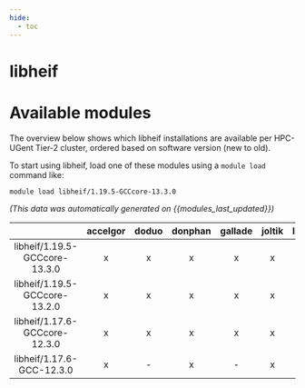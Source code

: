 ```yaml
---
hide:
  - toc
---
```


libheif
=======

# Available modules


The overview below shows which libheif installations are available per HPC-UGent Tier-2 cluster, ordered based on software version (new to old).

To start using libheif, load one of these modules using a `module load` command like:

```shell
module load libheif/1.19.5-GCCcore-13.3.0
```

*(This data was automatically generated on {{modules_last_updated}})*

| |accelgor|doduo|donphan|gallade|joltik|litleo|shinx|
| :---: | :---: | :---: | :---: | :---: | :---: | :---: | :---: |
|libheif/1.19.5-GCCcore-13.3.0|x|x|x|x|x|x|x|
|libheif/1.19.5-GCCcore-13.2.0|x|x|x|x|x|x|x|
|libheif/1.17.6-GCCcore-12.3.0|x|x|x|x|x|x|x|
|libheif/1.17.6-GCC-12.3.0|x|-|x|-|x|x|x|
